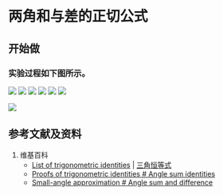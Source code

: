 # 两角和与差的正切公式

## 开始做

### 实验过程如下图所示。

![](/images/欧几里得几何/三角学/三角恒等式/两角和与差的正切公式/1a1.jpg)
![](/images/欧几里得几何/三角学/三角恒等式/两角和与差的正切公式/1a2.jpg)
![](/images/欧几里得几何/三角学/三角恒等式/两角和与差的正切公式/1a3.jpg)
![](/images/欧几里得几何/三角学/三角恒等式/两角和与差的正切公式/1a4.jpg)
![](/images/欧几里得几何/三角学/三角恒等式/两角和与差的正切公式/1a5.jpg)
![](/images/欧几里得几何/三角学/三角恒等式/两角和与差的正切公式/1a6.jpg)

![](/images/欧几里得几何/三角学/三角恒等式/两角和与差的正切公式/2a1.jpg)

## 参考文献及资料

1. 维基百科
	- [List of trigonometric identities](https://en.wikipedia.org/wiki/List_of_trigonometric_identities) | [三角恒等式](https://zh.wikipedia.org/wiki/%E4%B8%89%E8%A7%92%E6%81%92%E7%AD%89%E5%BC%8F#%E8%A7%92%E7%9A%84%E5%92%8C%E5%B7%AE%E6%81%92%E7%AD%89%E5%BC%8F) 
	- [Proofs of trigonometric identities # Angle sum identities](https://en.wikipedia.org/wiki/Proofs_of_trigonometric_identities#Angle_sum_identities) 
	- [Small-angle approximation # Angle sum and difference](https://en.wikipedia.org/wiki/Small-angle_approximation#Angle_sum_and_difference) 

